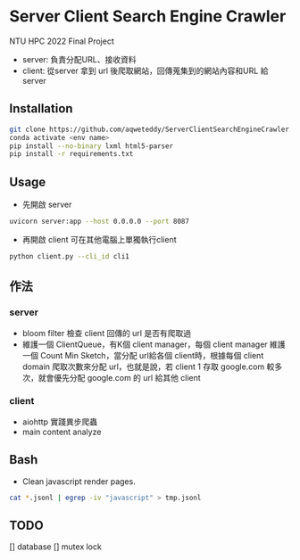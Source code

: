 # Server Client Search Engine Crawler

NTU HPC 2022 Final Project

* server: 負責分配URL、接收資料
* client: 從server 拿到 url 後爬取網站，回傳蒐集到的網站內容和URL 給server

## Installation

```bash
git clone https://github.com/aqweteddy/ServerClientSearchEngineCrawler.git
conda activate <env name>
pip install --no-binary lxml html5-parser
pip install -r requirements.txt
```

## Usage

* 先開啟 server
```bash
uvicorn server:app --host 0.0.0.0 --port 8087 
```

* 再開啟 client
可在其他電腦上單獨執行client
```bash
python client.py --cli_id cli1
```

## 作法

### server

* bloom filter 檢查 client 回傳的 url 是否有爬取過
* 維護一個 ClientQueue，有K個 client manager，每個 client manager 維護一個 Count Min Sketch，當分配 url給各個 client時，根據每個 client domain 爬取次數來分配 url，也就是說，若 client 1 存取 google.com 較多次，就會優先分配 google.com 的 url 給其他 client

### client

* aiohttp 實踐異步爬蟲
* main content analyze

## Bash

* Clean javascript render pages.
```bash
cat *.jsonl | egrep -iv "javascript" > tmp.jsonl
```

## TODO

[] database
[] mutex lock